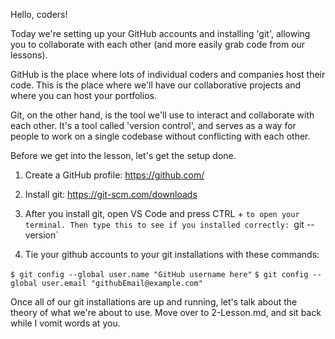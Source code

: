Hello, coders!

Today we're setting up your GitHub accounts and installing 'git', allowing you to collaborate with each other (and more easily grab code from our lessons).

GitHub is the place where lots of individual coders and companies host their code. This is the place where we'll have our collaborative projects and where you can host your portfolios.

Git, on the other hand, is the tool we'll use to interact and collaborate with each other. It's a tool called 'version control', and serves as a way for people to work on a single codebase without conflicting with each other.

Before we get into the lesson, let's get the setup done.

1. Create a GitHub profile: https://github.com/

2. Install git: https://git-scm.com/downloads

3. After you install git, open VS Code and press CTRL + `to open your terminal. Then type this to see if you installed correctly: `git --version`

4. Tie your github accounts to your git installations with these commands:

`$ git config --global user.name "GitHub username here"`
`$ git config --global user.email "githubEmail@example.com"`

Once all of our git installations are up and running, let's talk about the theory of what we're about to use. Move over to 2-Lesson.md, and sit back while I vomit words at you.
